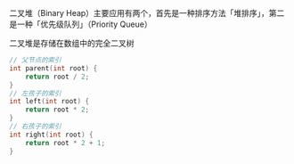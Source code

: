二叉堆（Binary Heap）主要应用有两个，首先是一种排序方法「堆排序」，第二是一种「优先级队列」（Priority Queue）

二叉堆是存储在数组中的完全二叉树

```cpp
// 父节点的索引
int parent(int root) {
    return root / 2;
}
// 左孩子的索引
int left(int root) {
    return root * 2;
}
// 右孩子的索引
int right(int root) {
    return root * 2 + 1;
}
```